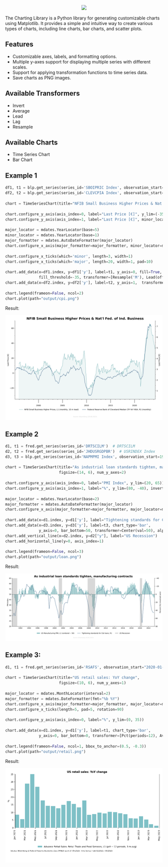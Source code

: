 <p align="center">
    <img src="https://www.donner-reuschel.lu/wp-content/uploads/2019/10/Donner-Reuschel-Logo-1-300x115.png">
</p>

The Charting Library is a Python library for generating customizable charts using Matplotlib. It provides a simple and intuitive way to create various types of charts, including line charts, bar charts, and scatter plots.

## Features

- Customizable axes, labels, and formatting options.
- Multiple y-axes support for displaying multiple series with different scales.
- Support for applying transformation functions to time series data.
- Save charts as PNG images.

## Available Transformers

- Invert 
- Average
- Lead
- Lag
- Resample

## Available Charts

- Time Series Chart
- Bar Chart

## Example 1

```python
df1, t1 = blp.get_series(series_id='SBOIPRIC Index', observation_start='19950131')
df2, t2 = blp.get_series(series_id='CLEVCPIA Index', observation_start='19950131')

chart = TimeSeriesChart(title="NFIB Small Business Higher Prices & Nat'l Fed. of Ind. Business", num_y_axes=2)

chart.configure_y_axis(axis_index=0, label="Last Price [€]", y_lim=(-35, 70), minor_locator=MultipleLocator(10))
chart.configure_y_axis(axis_index=1, label="Last Price [€]", minor_locator=MultipleLocator(0.5))

major_locator = mdates.YearLocator(base=5)
minor_locator = mdates.YearLocator(base=1)
major_formatter = mdates.AutoDateFormatter(major_locator)
chart.configure_x_axis(major_formatter=major_formatter, minor_locator=minor_locator, major_locator=major_locator)

chart.configure_x_ticks(which='minor', length=3, width=1)
chart.configure_x_ticks(which='major', length=20, width=1, pad=10)

chart.add_data(x=df1.index, y=df1['y'], label=t1, y_axis=0, fill=True,
               fill_threshold=-35, transformer=[Resample('M'), Lead(offset=DateOffset(months=10))])
chart.add_data(x=df2.index, y=df2['y'], label=t2, y_axis=1,  transformer=Resample('M'))

chart.legend(frameon=False, ncol=2)
chart.plot(path="output/cpi.png")
```

Result:

![alt text](examples/charting/output/cpi.png)

## Example 2

```python
d1, t1 = fred.get_series(series_id='DRTSCILM')  # DRTSCILM
d2, t2 = fred.get_series(series_id='JHDUSRGDPBR')  # USRINDEX Index
d3, t3 = blp.get_series(series_id='NAPMPMI Index', observation_start=19900131)

chart = TimeSeriesChart(title="As industrial loan standards tighten, manufacturing contracts",
                        figsize=(14, 6), num_y_axes=2)

chart.configure_y_axis(axis_index=0, label="PMI Index", y_lim=(20, 65))
chart.configure_y_axis(axis_index=1, label="%", y_lim=(80, -40), invert_axis=True)

major_locator = mdates.YearLocator(base=2)
major_formatter = mdates.AutoDateFormatter(major_locator)
chart.configure_x_axis(major_formatter=major_formatter, major_locator=major_locator)

chart.add_data(x=d1.index, y=d1['y'], label="Tightening standards for C&I loans", y_axis=1)
chart.add_data(x=d3.index, y=d3['y'], label=t3, chart_type='bar',
               y_axis=0, bar_bottom=50, transformer=Center(val=50), alpha=0.7)
chart.add_vertical_line(x=d2.index, y=d2["y"], label="US Recession")
chart.add_horizontal_line(y=0, axis_index=1)

chart.legend(frameon=False, ncol=3)
chart.plot(path="output/loan.png")
```

Result:

![alt text](examples/charting/output/loan.png)

## Example 3:

```python
d1, t1 = fred.get_series(series_id='RSAFS', observation_start="2020-01-01")

chart = TimeSeriesChart(title="US retail sales: YoY change",
                        figsize=(10, 6), num_y_axes=1)

major_locator = mdates.MonthLocator(interval=2)
major_formatter = mdates.DateFormatter(fmt="%b %Y")
chart.configure_x_axis(major_formatter=major_formatter, major_locator=major_locator)
chart.configure_x_ticks(length=5, pad=5, rotation=90)

chart.configure_y_axis(axis_index=0, label="%", y_lim=(0, 35))

chart.add_data(x=d1.index, y=d1['y'], label=t1, chart_type='bar',
               y_axis=0, bar_bottom=0, transformer=[Pct(periods=12), Avg(offset=DateOffset(months=3))])

chart.legend(frameon=False, ncol=1, bbox_to_anchor=(0.5, -0.3))
chart.plot(path="output/retail.png")
```

Result:

![alt text](examples/charting/output/retail.png)


